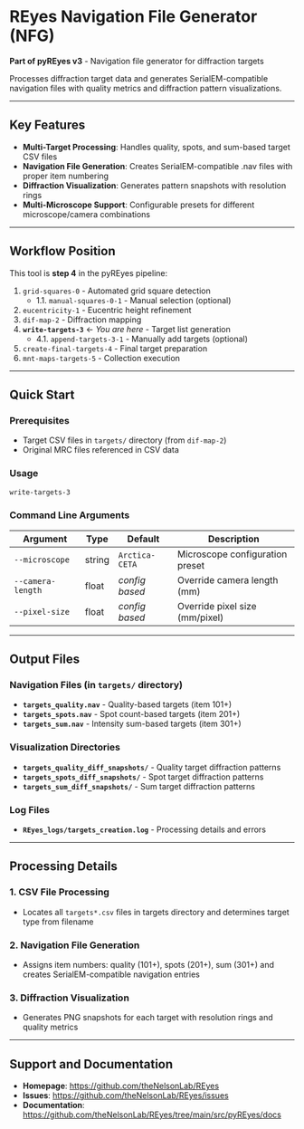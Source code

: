 # REyes Navigation File Generator (NFG)

**Part of pyREyes v3** - Navigation file generator for diffraction targets

Processes diffraction target data and generates SerialEM-compatible navigation files with quality metrics and diffraction pattern visualizations.

---

## Key Features

- **Multi-Target Processing**: Handles quality, spots, and sum-based target CSV files
- **Navigation File Generation**: Creates SerialEM-compatible .nav files with proper item numbering
- **Diffraction Visualization**: Generates pattern snapshots with resolution rings
- **Multi-Microscope Support**: Configurable presets for different microscope/camera combinations

---

## Workflow Position

This tool is **step 4** in the pyREyes pipeline:

1. `grid-squares-0` - Automated grid square detection
   - 1.1. `manual-squares-0-1` - Manual selection (optional)
2. `eucentricity-1` - Eucentric height refinement
3. `dif-map-2` - Diffraction mapping
4. **`write-targets-3`** ← *You are here* - Target list generation
   - 4.1. `append-targets-3-1` - Manually add targets (optional)
5. `create-final-targets-4` - Final target preparation
6. `mnt-maps-targets-5` - Collection execution

---

## Quick Start

### Prerequisites
- Target CSV files in `targets/` directory (from `dif-map-2`)
- Original MRC files referenced in CSV data

### Usage
```bash
write-targets-3
```

### Command Line Arguments

| Argument | Type | Default | Description |
|----------|------|---------|-------------|
| `--microscope` | string | `Arctica-CETA` | Microscope configuration preset |
| `--camera-length` | float | *config based* | Override camera length (mm) |
| `--pixel-size` | float | *config based* | Override pixel size (mm/pixel) |

---

## Output Files

### Navigation Files (in `targets/` directory)
- **`targets_quality.nav`** - Quality-based targets (item 101+)
- **`targets_spots.nav`** - Spot count-based targets (item 201+)  
- **`targets_sum.nav`** - Intensity sum-based targets (item 301+)

### Visualization Directories
- **`targets_quality_diff_snapshots/`** - Quality target diffraction patterns
- **`targets_spots_diff_snapshots/`** - Spot target diffraction patterns
- **`targets_sum_diff_snapshots/`** - Sum target diffraction patterns

### Log Files
- **`REyes_logs/targets_creation.log`** - Processing details and errors

---

## Processing Details

### 1. CSV File Processing
- Locates all `targets*.csv` files in targets directory and determines target type from filename

### 2. Navigation File Generation  
- Assigns item numbers: quality (101+), spots (201+), sum (301+) and creates SerialEM-compatible navigation entries

### 3. Diffraction Visualization
- Generates PNG snapshots for each target with resolution rings and quality metrics

---

## Support and Documentation

- **Homepage**: https://github.com/theNelsonLab/REyes
- **Issues**: https://github.com/theNelsonLab/REyes/issues
- **Documentation**: https://github.com/theNelsonLab/REyes/tree/main/src/pyREyes/docs